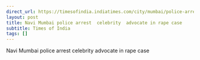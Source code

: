 ```yaml
---
direct_url: https://timesofindia.indiatimes.com/city/mumbai/police-arrest-celebrity-advocate-in-rape-case/articleshow/112099582.cms
layout: post
title: Navi Mumbai police arrest  celebrity  advocate in rape case
subtitle: Times of India
tags: []
---
```


Navi Mumbai police arrest  celebrity  advocate in rape case
